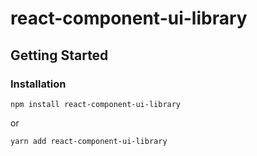 # react-component-ui-library

## Getting Started

### Installation

```
npm install react-component-ui-library
```

or

```
yarn add react-component-ui-library
```
